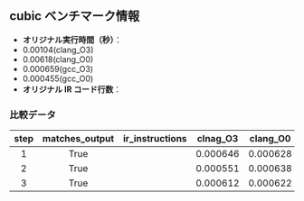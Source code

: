 ## cubic ベンチマーク情報

- **オリジナル実行時間（秒）**：
-  0.00104(clang_O3)
-  0.00618(clang_O0)
-  0.000659(gcc_O3)
-  0.000455(gcc_O0) 
- **オリジナル IR コード行数**：

### 比較データ 

| step | matches_output | ir_instructions | clnag_O3 | clang_O0 |gcc_O3|gcc_O0|
|:----:|:--------------:|:---------------:|:--------------:|:----------:|:-----:|:----:|
| 1    | True           |              |  0.000646     |0.000628 |0.000659|0.000455|
| 2    | True           |           |    0.000551    |0.000638 |0.000469|0.000492|
| 3    | True           |        |0.000612|0.000622|0.000606|0.000545|

